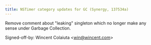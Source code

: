 ```yaml
---
title: NSTimer category updates for GC (Synergy, 137534a)
---
```


Remove comment about "leaking" singleton which no longer make any sense under Garbage Collection.

Signed-off-by: Wincent Colaiuta &lt;win@wincent.com&gt;
